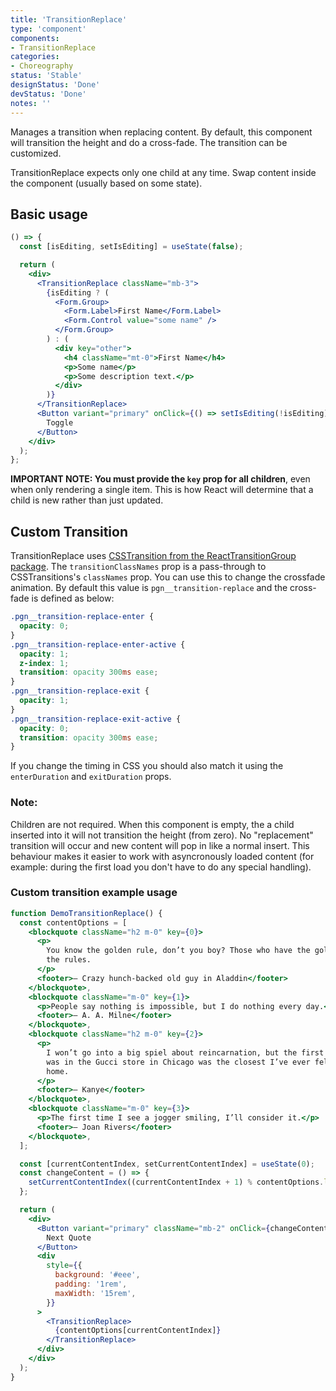 ```yaml
---
title: 'TransitionReplace'
type: 'component'
components:
- TransitionReplace
categories:
- Choreography
status: 'Stable'
designStatus: 'Done'
devStatus: 'Done'
notes: ''
---
```


Manages a transition when replacing content. By default, this component will transition the height and do a cross-fade. The transition can be customized.

TransitionReplace expects only one child at any time. Swap content inside the component (usually based on some state).

## Basic usage

```jsx live
() => {
  const [isEditing, setIsEditing] = useState(false);

  return (
    <div>
      <TransitionReplace className="mb-3">
        {isEditing ? (
          <Form.Group>
            <Form.Label>First Name</Form.Label>
            <Form.Control value="some name" />
          </Form.Group>
        ) : (
          <div key="other">
            <h4 className="mt-0">First Name</h4>
            <p>Some name</p>
            <p>Some description text.</p>
          </div>
        )}
      </TransitionReplace>
      <Button variant="primary" onClick={() => setIsEditing(!isEditing)}>
        Toggle
      </Button>
    </div>
  );
};
```

**IMPORTANT NOTE: You must provide the `key` prop for all children**, even when only rendering a single item. This is how React will determine that a child is new rather than just updated.

## Custom Transition

TransitionReplace uses [CSSTransition from the ReactTransitionGroup package](http://reactcommunity.org/react-transition-group/css-transition). The `transitionClassNames` prop is a pass-through to CSSTransitions's `classNames` prop. You can use this to change the crossfade animation. By default this value is `pgn__transition-replace` and the cross-fade is defined as below:

```css
.pgn__transition-replace-enter {
  opacity: 0;
}
.pgn__transition-replace-enter-active {
  opacity: 1;
  z-index: 1;
  transition: opacity 300ms ease;
}
.pgn__transition-replace-exit {
  opacity: 1;
}
.pgn__transition-replace-exit-active {
  opacity: 0;
  transition: opacity 300ms ease;
}
```

If you change the timing in CSS you should also match it using the `enterDuration` and `exitDuration` props.

### Note:

Children are not required. When this component is empty, the a child inserted into it will not transition the height (from zero). No "replacement" transition will occur and new content will pop in like a normal insert. This behaviour makes it easier to work with asyncronously loaded content (for example: during the first load you don't have to do any special handling).

### Custom transition example usage

```jsx live
function DemoTransitionReplace() {
  const contentOptions = [
    <blockquote className="h2 m-0" key={0}>
      <p>
        You know the golden rule, don’t you boy? Those who have the gold make
        the rules.
      </p>
      <footer>— Crazy hunch-backed old guy in Aladdin</footer>
    </blockquote>,
    <blockquote className="m-0" key={1}>
      <p>People say nothing is impossible, but I do nothing every day.</p>
      <footer>— A. A. Milne</footer>
    </blockquote>,
    <blockquote className="h2 m-0" key={2}>
      <p>
        I won’t go into a big spiel about reincarnation, but the first time I
        was in the Gucci store in Chicago was the closest I’ve ever felt to
        home.
      </p>
      <footer>— Kanye</footer>
    </blockquote>,
    <blockquote className="m-0" key={3}>
      <p>The first time I see a jogger smiling, I’ll consider it.</p>
      <footer>— Joan Rivers</footer>
    </blockquote>,
  ];

  const [currentContentIndex, setCurrentContentIndex] = useState(0);
  const changeContent = () => {
    setCurrentContentIndex((currentContentIndex + 1) % contentOptions.length);
  };

  return (
    <div>
      <Button variant="primary" className="mb-2" onClick={changeContent}>
        Next Quote
      </Button>
      <div
        style={{
          background: '#eee',
          padding: '1rem',
          maxWidth: '15rem',
        }}
      >
        <TransitionReplace>
          {contentOptions[currentContentIndex]}
        </TransitionReplace>
      </div>
    </div>
  );
}
```
